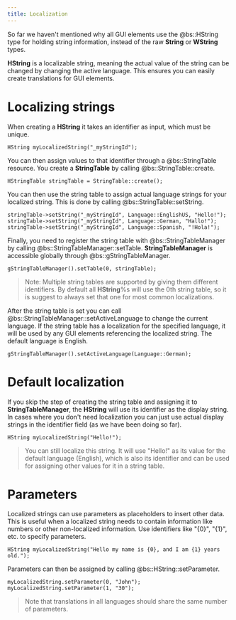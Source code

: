 ```yaml
---
title: Localization
---
```


So far we haven't mentioned why all GUI elements use the @bs::HString type for holding string information, instead of the raw **String** or **WString** types.

**HString** is a localizable string, meaning the actual value of the string can be changed by changing the active language. This ensures you can easily create translations for GUI elements.

# Localizing strings
When creating a **HString** it takes an identifier as input, which must be unique.

~~~~~~~~~~~~~{.cpp}
HString myLocalizedString("_myStringId");
~~~~~~~~~~~~~

You can then assign values to that identifier through a @bs::StringTable resource. You create a **StringTable** by calling @bs::StringTable::create.

~~~~~~~~~~~~~{.cpp}
HStringTable stringTable = StringTable::create();
~~~~~~~~~~~~~

You can then use the string table to assign actual language strings for your localized string. This is done by calling @bs::StringTable::setString. 

~~~~~~~~~~~~~{.cpp}
stringTable->setString("_myStringId", Language::EnglishUS, "Hello!");
stringTable->setString("_myStringId", Language::German, "Hallo!");
stringTable->setString("_myStringId", Language::Spanish, "!Hola!");
~~~~~~~~~~~~~

Finally, you need to register the string table with @bs::StringTableManager by calling @bs::StringTableManager::setTable. **StringTableManager** is accessible globally through @bs::gStringTableManager.

~~~~~~~~~~~~~{.cpp}
gStringTableManager().setTable(0, stringTable);
~~~~~~~~~~~~~

> Note: Multiple string tables are supported by giving them different identifiers. By default all **HString**%s will use the 0th string table, so it is suggest to always set that one for most common localizations.

After the string table is set you can call @bs::StringTableManager::setActiveLanguage to change the current language. If the string table has a localization for the specified language, it will be used by any GUI elements referencing the localized string. The default language is English.

~~~~~~~~~~~~~{.cpp}
gStringTableManager().setActiveLanguage(Language::German);
~~~~~~~~~~~~~

# Default localization
If you skip the step of creating the string table and assigning it to **StringTableManager**, the **HString** will use its identifier as the display string. In cases where you don't need localization you can just use actual display strings in the identifier field (as we have been doing so far).

~~~~~~~~~~~~~{.cpp}
HString myLocalizedString("Hello!");
~~~~~~~~~~~~~

> You can still localize this string. It will use "Hello!" as its value for the default language (English), which is also its identifier and can be used for assigning other values for it in a string table.

# Parameters
Localized strings can use parameters as placeholders to insert other data. This is useful when a localized string needs to contain information like numbers or other non-localized information. Use identifiers like "{0}", "{1}", etc. to specify parameters.

~~~~~~~~~~~~~{.cpp}
HString myLocalizedString("Hello my name is {0}, and I am {1} years old.");
~~~~~~~~~~~~~

Parameters can then be assigned by calling @bs::HString::setParameter.

~~~~~~~~~~~~~{.cpp}
myLocalizedString.setParameter(0, "John");
myLocalizedString.setParameter(1, "30");
~~~~~~~~~~~~~

> Note that translations in all languages should share the same number of parameters.
